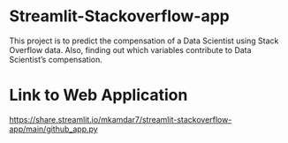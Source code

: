 # Streamlit-Stackoverflow-app
This project is to predict the compensation of a Data Scientist using Stack Overflow data.  Also, finding out which variables contribute to Data Scientist’s compensation.

# Link to Web Application
https://share.streamlit.io/mkamdar7/streamlit-stackoverflow-app/main/github_app.py
